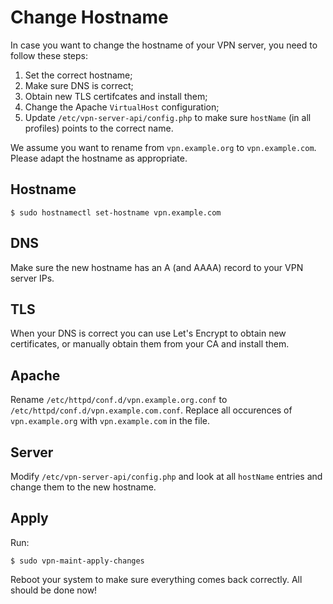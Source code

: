 # Change Hostname

In case you want to change the hostname of your VPN server, you need to follow
these steps:

1. Set the correct hostname;
2. Make sure DNS is correct;
3. Obtain new TLS certifcates and install them;
4. Change the Apache `VirtualHost` configuration;
5. Update `/etc/vpn-server-api/config.php` to make sure `hostName` (in all 
   profiles) points to the correct name.

We assume you want to rename from `vpn.example.org` to `vpn.example.com`. 
Please adapt the hostname as appropriate.

## Hostname

    $ sudo hostnamectl set-hostname vpn.example.com
    
## DNS

Make sure the new hostname has an A (and AAAA) record to your VPN server IPs.

## TLS

When your DNS is correct you can use Let's Encrypt to obtain new certificates,
or manually obtain them from your CA and install them.

## Apache

Rename `/etc/httpd/conf.d/vpn.example.org.conf` to 
`/etc/httpd/conf.d/vpn.example.com.conf`. Replace all occurences of 
`vpn.example.org` with `vpn.example.com` in the file.

## Server

Modify `/etc/vpn-server-api/config.php` and look at all `hostName` entries and
change them to the new hostname.

## Apply

Run:

    $ sudo vpn-maint-apply-changes

Reboot your system to make sure everything comes back correctly. All should be
done now!
